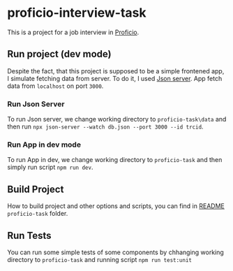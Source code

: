 # proficio-interview-task

This is a project for a job interview in [Proficio](https://proficio.cz/).

## Run project (dev mode)

Despite the fact, that this project is supposed to be a simple frontened app, I simulate fetching data from server.
To do it, I used [Json server](https://www.npmjs.com/package/json-server). App fetch data from `localhost` on port `3000`.

### Run Json Server

To run Json server, we change working directory to `proficio-task\data` and then run `npx json-server --watch db.json --port 3000 --id trcid`.

### Run App in dev mode

To run App in dev, we change working directory to `proficio-task` and then simply run script `npm run dev`.

## Build Project

How to build project and other options and scripts, you can find in [README](./proficio-task/) `proficio-task` folder.

## Run Tests

You can run some simple tests of some components by chhanging working directory to `proficio-task` and running script `npm run test:unit`
